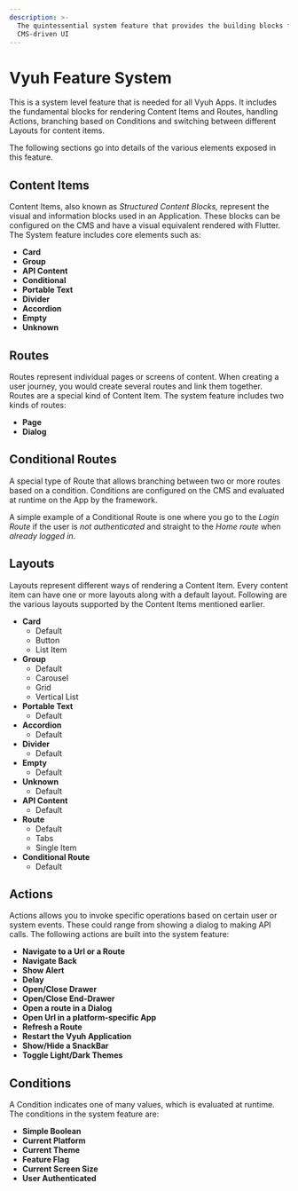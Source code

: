 ```yaml
---
description: >-
  The quintessential system feature that provides the building blocks for
  CMS-driven UI
---
```


# Vyuh Feature System

This is a system level feature that is needed for all Vyuh Apps. It includes the fundamental blocks for rendering Content Items and Routes, handling Actions, branching based on Conditions and switching between different Layouts for content items.

The following sections go into details of the various elements exposed in this feature.

## Content Items

Content Items, also known as _Structured Content Blocks,_ represent the visual and information blocks used in an Application. These blocks can be configured on the CMS and have a visual equivalent rendered with Flutter. The System feature includes core elements such as:

* **Card**
* **Group**
* **API Content**&#x20;
* **Conditional**
* **Portable Text**
* **Divider**
* **Accordion**
* **Empty**
* **Unknown**

## Routes

Routes represent individual pages or screens of content. When creating a user journey, you would create several routes and link them together. Routes are a special kind of Content Item. The system feature includes two kinds of routes:&#x20;

* **Page**
* **Dialog**

## Conditional Routes

A special type of Route that allows branching between two or more routes based on a condition. Conditions are configured on the CMS and evaluated at runtime on the App by the framework.&#x20;

A simple example of a Conditional Route is one where you go to the _Login Route_ if the user is _not authenticated_ and straight to the _Home route_ when _already logged in_.

## Layouts

Layouts represent different ways of rendering a Content Item. Every content item can have one or more layouts along with a default layout. Following are the various layouts supported by the Content Items mentioned earlier.

* **Card**
  * Default
  * Button
  * List Item
* **Group**
  * Default
  * Carousel
  * Grid
  * Vertical List
* **Portable Text**
  * Default
* **Accordion**
  * Default
* **Divider**
  * Default
* **Empty**
  * Default
* **Unknown**
  * Default
* **API Content**
  * Default
* **Route**
  * Default
  * Tabs
  * Single Item
* **Conditional Route**
  * Default

## Actions

Actions allows you to invoke specific operations based on certain user or system events. These could range from showing a dialog to making API calls. The following actions are built into the system feature:

* **Navigate to a Url or a Route**
* **Navigate Back**
* **Show Alert**
* **Delay**
* **Open/Close Drawer**
* **Open/Close End-Drawer**
* **Open a route in a Dialog**
* **Open Url in a platform-specific App**
* **Refresh a Route**
* **Restart the Vyuh Application**
* **Show/Hide a SnackBar**
* **Toggle Light/Dark Themes**

## Conditions

A Condition indicates one of many values, which is evaluated at runtime. The conditions in the system feature are:

* **Simple Boolean**
* **Current Platform**
* **Current Theme**
* **Feature Flag**
* **Current Screen Size**
* **User Authenticated**
